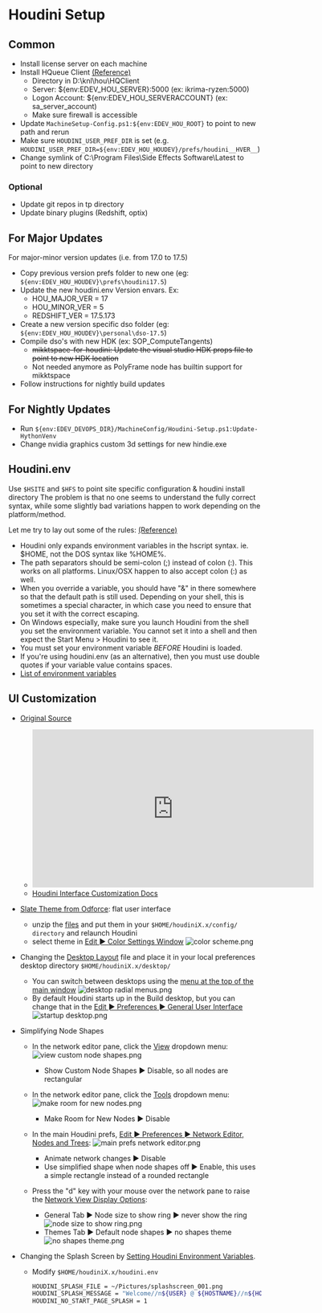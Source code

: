 # Houdini Setup

## Common
- Install license server on each machine
- Install HQueue Client [(Reference)](http://kunani.com/how-to-setup-hqueue-for-sidefx-houdini-indie-on-your-windows-10-local-network/)
  - Directory in D:\knl\hou\HQClient
  - Server: ${env:EDEV_HOU_SERVER}:5000 (ex: ikrima-ryzen:5000)
  - Logon Account: ${env:EDEV_HOU_SERVERACCOUNT} (ex: sa_server_account)
  - Make sure firewall is accessible
- Update `MachineSetup-Config.ps1:${env:EDEV_HOU_ROOT}` to point to new path and rerun
- Make sure `HOUDINI_USER_PREF_DIR` is set (e.g. `HOUDINI_USER_PREF_DIR=${env:EDEV_HOU_HOUDEV}/prefs/houdini__HVER__`)
- Change symlink of C:\Program Files\Side Effects Software\Latest to point to new directory

### Optional
- Update git repos in tp directory
- Update binary plugins (Redshift, optix)

## For Major Updates
For major-minor version updates (i.e. from 17.0 to 17.5)
- Copy previous version prefs folder to new one (eg: `${env:EDEV_HOU_HOUDEV}\prefs\houdini17.5`)
- Update the new houdini.env Version envars. Ex:
  - HOU_MAJOR_VER = 17
  - HOU_MINOR_VER = 5
  - REDSHIFT_VER = 17.5.173
- Create a new version specific dso folder (eg: `${env:EDEV_HOU_HOUDEV}\personal\dso-17.5`)
- Compile dso's with new HDK (ex: SOP_ComputeTangents)
  - ~~mikktspace-for-houdini: Update the visual studio HDK props file to point to new HDK location~~
  - Not needed anymore as PolyFrame node has builtin support for mikktspace
- Follow instructions for nightly build updates

## For Nightly Updates
- Run `${env:EDEV_DEVOPS_DIR}/MachineConfig/Houdini-Setup.ps1:Update-HythonVenv`
- Change nvidia graphics custom 3d settings for new hindie.exe

## Houdini.env
Use `$HSITE` and `$HFS` to point site specific configuration & houdini install directory
The problem is that no one seems to understand the fully correct syntax, while some slightly bad variations happen to work depending on the platform/method.

Let me try to lay out some of the rules: [(Reference)](https://www.sidefx.com/forum/topic/26537/?page=1#post-122495)
- Houdini only expands environment variables in the hscript syntax. ie. $HOME, not the DOS syntax like %HOME%.
- The path separators should be semi-colon (;) instead of colon (:). This works on all platforms. Linux/OSX happen to also accept colon (:) as well.
- When you override a variable, you should have "&" in there somewhere so that the default path is still used. Depending on your shell, this is sometimes a special character, in which case you need to ensure that you set it with the correct escaping.
- On Windows especially, make sure you launch Houdini from the shell you set the environment variable. You cannot set it into a shell and then expect the Start Menu > Houdini to see it.
- You must set your environment variable _BEFORE_ Houdini is loaded.
- If you're using houdini.env (as an alternative), then you must use double quotes if your variable value contains spaces.
- [List of environment variables](http://www.sidefx.com/docs/houdini/ref/env.html)

## UI Customization

- [Original Source](https://wiki.johnkunz.com/index.php?title=Customizing_the_Houdini_Interface)
  - <iframe width="560" height="315" src="https://www.youtube.com/embed/VdiEd84Kjsw" title="YouTube video player" frameborder="0" allow="accelerometer; autoplay; clipboard-write; encrypted-media; gyroscope; picture-in-picture" allowfullscreen></iframe>
  - [Houdini Interface Customization Docs](https://www.sidefx.com/docs/houdini/basics/config.html)

- [Slate Theme from Odforce](https://forums.odforce.net/topic/18089-houdini-theme/): flat user interface
  - unzip the [files](../_assets/custom-ui/Slate_Theme_Houdini.zip) and put them in your `$HOME/houdiniX.x/config/ directory` and relaunch Houdini
  - select theme in [Edit ► Color Settings Window](https://www.sidefx.com/docs/houdini/ref/windows/color.html)
    ![color scheme.png](../_assets/custom-ui/color_scheme.png)

- Changing the [Desktop Layout](../_assets/custom-ui/JK.desk) file and place it in your local preferences desktop directory `$HOME/houdiniX.x/desktop/`
  - You can switch between desktops using the [menu at the top of the main window](https://www.sidefx.com/docs/houdini/basics/panes.html#layouts)
    ![desktop radial menus.png](../_assets/custom-ui/desktop_radial_menus.png)
  - By default Houdini starts up in the Build desktop, but you can change that in the [Edit ► Preferences ► General User Interface](https://www.sidefx.com/docs/houdini/ref/windows/mainprefs.html#ui)
    ![startup desktop.png](../_assets/custom-ui/startup_desktop.png)

- Simplifying Node Shapes
  - In the network editor pane, click the [View](https://www.sidefx.com/docs/houdini/network/menus.html#view_menu) dropdown menu:
    ![view custom node shapes.png](../_assets/custom-ui/view_custom_node_shapes.png)
    - Show Custom Node Shapes ► Disable, so all nodes are rectangular

  - In the network editor pane, click the [Tools](https://www.sidefx.com/docs/houdini/network/menus.html#tools_menu) dropdown menu:
    ![make room for new nodes.png](../_assets/custom-ui/make_room_for_new_nodes.png)
    - Make Room for New Nodes ► Disable

  - In the main Houdini prefs, [Edit ► Preferences ► Network Editor, Nodes and Trees](https://www.sidefx.com/docs/houdini/ref/windows/mainprefs.html#net):
    ![main prefs network editor.png](../_assets/custom-ui/main_prefs_network_editor.png)
    - Animate network changes ► Disable
    - Use simplified shape when node shapes off ► Enable, this uses a simple rectangle instead of a rounded rectangle

  - Press the "d" key with your mouse over the network pane to raise the [Network View Display Options](https://www.sidefx.com/docs/houdini/network/options.html#display):
    - General Tab ► Node size to show ring ► never show the ring
      ![node size to show ring.png](../_assets/custom-ui/node_size_to_show_ring.png)
    - Themes Tab ► Default node shapes ► no shapes theme
      ![no shapes theme.png](../_assets/custom-ui/no_shapes_theme.png)

- Changing the Splash Screen by [Setting Houdini Environment Variables](https://www.sidefx.com/docs/houdini/basics/config_env.html).
  - Modify `$HOME/houdiniX.x/houdini.env`
    ```bash
    HOUDINI_SPLASH_FILE = ~/Pictures/splashscreen_001.png
    HOUDINI_SPLASH_MESSAGE = "Welcome//n${USER} @ ${HOSTNAME}//n${HOUDINI_VERSION}//nGood Luck!"
    HOUDINI_NO_START_PAGE_SPLASH = 1
    ```
